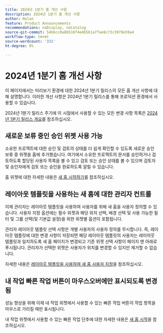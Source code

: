 ```yaml
---
title: 2024년 1분기 홈 개선 사항
description: 2024년 1분기 홈 개선 사항
author: Nolan
feature: Product Announcements
recommendations: noDisplay, noCatalog
source-git-commit: 54bbcc0a86516f4e4b561a7fae8c73c3979e59a4
workflow-type: tm+mt
source-wordcount: '331'
ht-degree: 0%

---
```


# 2024년 1분기 홈 개선 사항

이 페이지에서는 미리보기 환경에 대한 2024년 1분기 릴리스의 모든 홈 개선 사항에 대해 설명합니다. 이러한 개선 사항은 2024년 1분기 릴리스를 통해 프로덕션 환경에서 사용할 수 있습니다.

2024년 1분기 릴리스 주기에 이 시점에서 사용할 수 있는 모든 변경 사항 목록은 [2024년 1분기 릴리스 개요](/help/quicksilver/product-announcements/product-releases/24-q1-release-activity/24-q1-release-overview.md)를 참조하십시오.

## 새로운 보류 중인 승인 위젯 사용 가능

소유한 프로젝트에 대한 승인 및 검토의 상태를 더 쉽게 확인할 수 있도록 새로운 승인 보류 중 위젯을 홈에 추가했습니다. 여기에서 소유한 프로젝트의 문서를 승인하거나 검토하도록 할당된 사용자 목록을 볼 수 있고 검토 또는 승인 상태를 볼 수 있으며 검토자 및 승인자에게 검토 또는 승인을 완료하도록 알릴 수 있습니다.

홈 위젯에 대한 자세한 내용은 [새 홈 시작하기](/help/quicksilver/workfront-basics/using-home/new-home/get-started-with-new-home.md)를 참조하십시오.

## 레이아웃 템플릿을 사용하는 새 홈에 대한 관리자 컨트롤

이제 관리자는 레이아웃 템플릿을 사용하여 사용자를 위해 새 홈을 사용자 정의할 수 있습니다. 사용자 지정 옵션에는 필수 위젯과 해당 위치 선택, 배경 선택 및 사용 가능한 필터 및 그룹 선택(및 기본값 설정)을 위한 위젯별 옵션이 포함됩니다.

관리자 레이아웃 템플릿 선택 사항은 개별 사용자의 사용자 정의를 무시합니다. 즉, 레이아웃 템플릿에 대한 변경 사항이 저장되면 해당 레이아웃 템플릿의 사용자는 레이아웃 템플릿과 일치하도록 새 홈 페이지가 변경되고 기존 위젯 선택 사항이 페이지 맨 아래로 푸시됩니다. 관리자가 선택한 위젯은 사용자가 위치를 변경할 수 있지만 제거할 수 없습니다.

자세한 내용은 [레이아웃 템플릿을 사용하여 새 홈 사용자 지정](/help/quicksilver/administration-and-setup/customize-workfront/use-layout-templates/customize-new-home-layout-template.md)을 참조하십시오.

## 내 작업 빠른 작업 버튼이 마우스오버에만 표시되도록 변경됨

성능 향상을 위해 이제 내 작업 위젯에서 사용할 수 있는 빠른 작업 버튼이 작업 항목을 마우스로 가리킬 때만 표시됩니다.

내 작업 위젯에서 사용할 수 있는 빠른 작업 단추에 대한 자세한 내용은 [새 홈 시작](/help/quicksilver/workfront-basics/using-home/new-home/get-started-with-new-home.md)을 참조하십시오.
